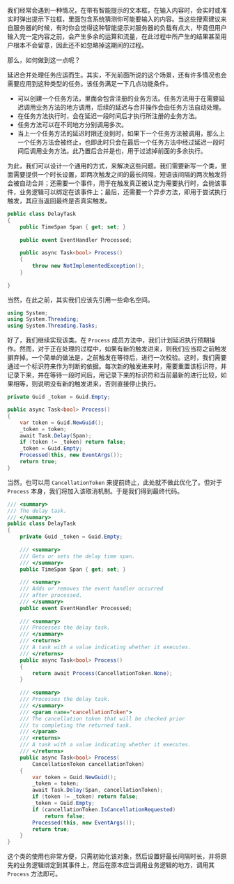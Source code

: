 我们经常会遇到一种情况，在带有智能提示的文本框，在输入内容时，会实时或准实时弹出提示下拉框，里面包含系统猜测你可能要输入的内容。当这些搜索建议来自服务器的时候，有时你会觉得这种智能提示对服务器的负载有点大，毕竟但用户输入完一定内容之前，会产生多余的运算和流量，在此过程中所产生的结果甚至用户根本不会留意，因此还不如忽略掉这期间的过程。

那么，如何做到这一点呢？

延迟合并处理任务应运而生。其实，不光前面所说的这个场景，还有许多情况也会需要应用到这种类型的任务。该任务满足一下几点功能条件。

- 可以创建一个任务方法，里面会包含注册的业务方法。任务方法用于在需要延迟调用业务方法的地方调用，后续的延迟与合并操作会由任务方法自动处理。
- 在任务方法执行时，会在延迟一段时间后才执行所注册的业务方法。
- 任务方法可以在不同地方分别调用多次。
- 当上一个任务方法的延迟时限还没到时，如果下一个任务方法被调用，那么上一个任务方法会被终止，也即此时只会在最后一个任务方法中经过延迟一段时间后调用业务方法。此乃置后合并是也，用于过滤掉前面的多余执行。

为此，我们可以设计一个通用的方式，来解决这些问题。我们需要新写一个类，里面需要提供一个时长设置，即两次触发之间的最长间隔，短语该间隔的两次触发将会被自动合并；还需要一个事件，用于在触发真正被认定为需要执行时，会抛该事件，业务逻辑可以绑定在该事件上；最后，还需要一个异步方法，即用于尝试执行触发，其应当返回最终是否真实触发。

```csharp
public class DelayTask
{
    public TimeSpan Span { get; set; }
 
    public event EventHandler Processed;
 
    public async Task<bool> Process()
    {
        throw new NotImplementedException();
    }
 
}
```

当然，在此之前，其实我们应该先引用一些命名空间。

```csharp
using System;
using System.Threading;
using System.Threading.Tasks;
```

好了，我们继续实现该类。在 `Process` 成员方法中，我们计划延迟执行预期操作。然而，对于正在处理的过程中，如果有新的触发进来，则我们应当将之前触发摒弃掉。一个简单的做法是，之前触发在等待后，进行一次校验。这时，我们需要通过一个标识符来作为判断的依据。每次新的触发进来时，需要重置该标识符，并记录下来，并在等待一段时间后，用记录下来的标识符和当前最新的进行比较，如果相等，则说明没有新的触发进来，否则直接停止执行。

```csharp
private Guid _token = Guid.Empty;

public async Task<bool> Process()
{
    var token = Guid.NewGuid();
    _token = token;
    await Task.Delay(Span);
    if (token != _token) return false;
    _token = Guid.Empty;
    Processed(this, new EventArgs());
    return true;
}
```

当然，也可以用 `CancellationToken` 来提前终止，此处就不做此优化了。但对于 `Process` 本身，我们将加入该取消机制。于是我们得到最终代码。

```csharp
/// <summary>
/// The delay task.
/// </summary>
public class DelayTask
{
    private Guid _token = Guid.Empty;
 
    /// <summary>
    /// Gets or sets the delay time span.
    /// </summary>
    public TimeSpan Span { get; set; }
 
    /// <summary>
    /// Adds or removes the event handler occurred
    /// after processed.
    /// </summary>
    public event EventHandler Processed;
 
    /// <summary>
    /// Processes the delay task.
    /// </summary>
    /// <returns>
    /// A task with a value indicating whether it executes.
    /// </returns>
    public async Task<bool> Process()
    {
        return await Process(CancellationToken.None);
    }
 
    /// <summary>
    /// Processes the delay task.
    /// </summary>
    /// <param name="cancellationToken">
    /// The cancellation token that will be checked prior
    /// to completing the returned task.
    /// </param>
    /// <returns>
    /// A task with a value indicating whether it executes.
    /// </returns>
    public async Task<bool> Process(
        CancellationToken cancellationToken)
    {
        var token = Guid.NewGuid();
        _token = token;
        await Task.Delay(Span, cancellationToken);
        if (token != _token) return false;
        _token = Guid.Empty;
        if (cancellationToken.IsCancellationRequested)
            return false;
        Processed(this, new EventArgs());
        return true;
    }
}
```

这个类的使用也非常方便，只需初始化该对象，然后设置好最长间隔时长，并将原先的业务逻辑绑定到其事件上，然后在原本应当调用业务逻辑的地方，调用其 `Process` 方法即可。
